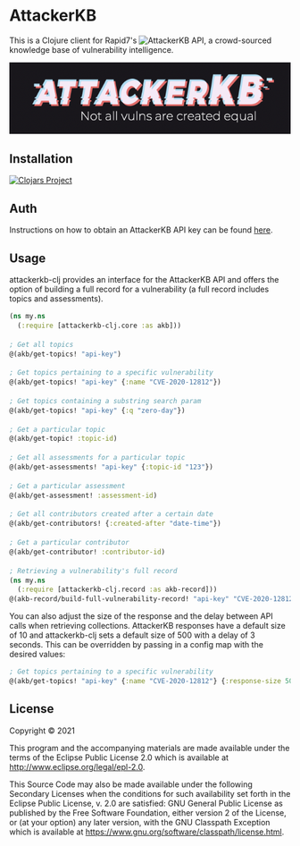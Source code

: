 # AttackerKB
This is a Clojure client for Rapid7's ![AttackerKB API](https://attackerkb.com), a crowd-sourced knowledge base of vulnerability intelligence.

![AKB](https://github.com/irinarenteria/attackerkb-clj/blob/main/assets/akb.png)

## Installation

[![Clojars Project](https://img.shields.io/clojars/v/attackerkb-clj.svg)](https://clojars.org/attackerkb-clj)

## Auth
Instructions on how to obtain an AttackerKB API key can be found [here](https://attackerkb.com/faq#faq_api).

## Usage

attackerkb-clj provides an interface for the AttackerKB API and offers the option of building a full record for a vulnerability (a full record includes topics and assessments).

```clojure
(ns my.ns
  (:require [attackerkb-clj.core :as akb]))

; Get all topics
@(akb/get-topics! "api-key")

; Get topics pertaining to a specific vulnerability
@(akb/get-topics! "api-key" {:name "CVE-2020-12812"})

; Get topics containing a substring search param
@(akb/get-topics! "api-key" {:q "zero-day"})

; Get a particular topic
@(akb/get-topic! :topic-id)

; Get all assessments for a particular topic
@(akb/get-assessments! "api-key" {:topic-id "123"})

; Get a particular assessment
@(akb/get-assessment! :assessment-id)

; Get all contributors created after a certain date
@(akb/get-contributors! {:created-after "date-time"})

; Get a particular contributor
@(akb/get-contributor! :contributor-id)

; Retrieving a vulnerability's full record
(ns my.ns
  (:require [attackerkb-clj.record :as akb-record]))
@(akb-record/build-full-vulnerability-record! "api-key" "CVE-2020-12812")
```

You can also adjust the size of the response and the delay between API calls when retrieving collections. AttackerKB responses have a default size of 10 and attackerkb-clj sets a default size of 500 with a delay of 3 seconds. This can be overridden by passing in a config map with the desired values:

```clojure
; Get topics pertaining to a specific vulnerability
@(akb/get-topics! "api-key" {:name "CVE-2020-12812"} {:response-size 50 :delay-ms 10000})
```

## License

Copyright © 2021

This program and the accompanying materials are made available under the
terms of the Eclipse Public License 2.0 which is available at
http://www.eclipse.org/legal/epl-2.0.

This Source Code may also be made available under the following Secondary
Licenses when the conditions for such availability set forth in the Eclipse
Public License, v. 2.0 are satisfied: GNU General Public License as published by
the Free Software Foundation, either version 2 of the License, or (at your
option) any later version, with the GNU Classpath Exception which is available
at https://www.gnu.org/software/classpath/license.html.
